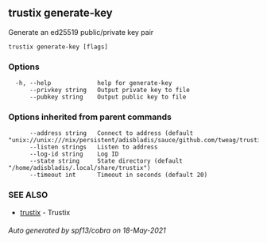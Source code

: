 ## trustix generate-key

Generate an ed25519 public/private key pair

```
trustix generate-key [flags]
```

### Options

```
  -h, --help             help for generate-key
      --privkey string   Output private key to file
      --pubkey string    Output public key to file
```

### Options inherited from parent commands

```
      --address string   Connect to address (default "unix://unix:///nix/persistent/adisbladis/sauce/github.com/tweag/trustix/state/trustix.sock")
      --listen strings   Listen to address
      --log-id string    Log ID
      --state string     State directory (default "/home/adisbladis/.local/share/trustix")
      --timeout int      Timeout in seconds (default 20)
```

### SEE ALSO

* [trustix](trustix.md)	 - Trustix

###### Auto generated by spf13/cobra on 18-May-2021
